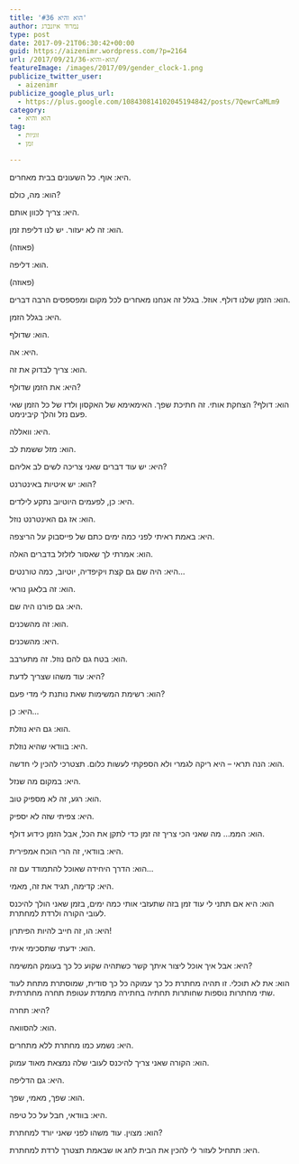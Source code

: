 ```yaml
---
title: 'הוא והיא #36'
author: נמרוד איזנברג
type: post
date: 2017-09-21T06:30:42+00:00
guid: https://aizenimr.wordpress.com/?p=2164
url: /2017/09/21/הוא-והיא-36/
featureImage: /images/2017/09/gender_clock-1.png
publicize_twitter_user:
  - aizenimr
publicize_google_plus_url:
  - https://plus.google.com/108430814102045194842/posts/7QewrCaMLm9
category:
  - הוא והיא
tag:
  - זוגיות
  - זמן

---
```

<span lang="he-IL">היא</span><span lang="en-US">: </span><span lang="he-IL">אוף</span><span lang="en-US">. </span><span lang="he-IL">כל השעונים בבית מאחרים</span><span lang="en-US">.</span>

<span lang="he-IL">הוא</span><span lang="en-US">: </span><span lang="he-IL">מה</span><span lang="en-US">, </span><span lang="he-IL">כולם</span><span lang="en-US">?</span>

<span lang="he-IL">היא</span><span lang="en-US">: </span><span lang="he-IL">צריך לכוון אותם</span><span lang="en-US">.</span>

<span lang="he-IL">הוא</span><span lang="en-US">: </span><span lang="he-IL">זה לא יעזור</span><span lang="en-US">. </span><span lang="he-IL">יש לנו דליפת זמן</span><span lang="en-US">.</span>

<span lang="en-US">(</span><span lang="he-IL">פאוזה</span><span lang="en-US">)</span>

<span lang="he-IL">הוא</span><span lang="en-US">: </span><span lang="he-IL">דליפה</span><span lang="en-US">.</span>

<span lang="en-US">(</span><span lang="he-IL">פאוזה</span><span lang="en-US">)</span>

<span lang="he-IL">הוא</span><span lang="en-US">: </span><span lang="he-IL">הזמן שלנו דולף</span><span lang="en-US">. </span><span lang="he-IL">אוזל</span><span lang="en-US">. </span><span lang="he-IL">בגלל זה אנחנו מאחרים לכל מקום ומפספסים הרבה דברים</span><span lang="en-US">.</span>

<span lang="he-IL">היא</span><span lang="en-US">: </span><span lang="he-IL">בגלל הזמן</span><span lang="en-US">.</span>

<span lang="he-IL">הוא</span><span lang="en-US">: </span><span lang="he-IL">שדולף</span><span lang="en-US">.</span>

<span lang="he-IL">היא</span><span lang="en-US">: </span><span lang="he-IL">אה</span><span lang="en-US">.</span>

<span lang="he-IL">הוא</span><span lang="en-US">: </span><span lang="he-IL">צריך לבדוק את זה</span><span lang="en-US">.</span>

<span lang="he-IL">היא</span><span lang="en-US">: </span><span lang="he-IL">את הזמן שדולף</span><span lang="en-US">?</span>

<span lang="he-IL">הוא</span><span lang="en-US">: </span><span lang="he-IL">דולף</span><span lang="en-US">? </span><span lang="he-IL">הצחקת אותי</span><span lang="en-US">. </span><span lang="he-IL">זה חתיכת שפך</span><span lang="en-US">. </span><span lang="he-IL">האימאימא של האקסון ולדז של כל הזמן שאי פעם נזל והלך קיבינימט</span><span lang="en-US">.</span>

<span lang="he-IL">היא</span><span lang="en-US">: </span><span lang="he-IL">וואללה</span><span lang="en-US">.</span>

<span lang="he-IL">הוא</span><span lang="en-US">: </span><span lang="he-IL">מזל ששמת לב</span><span lang="en-US">.</span>

<span lang="he-IL">היא</span><span lang="en-US">: </span><span lang="he-IL">יש עוד דברים שאני צריכה לשים לב אליהם</span><span lang="en-US">?</span>

<span lang="he-IL">הוא</span><span lang="en-US">: </span><span lang="he-IL">יש איטיות באינטרנט</span><span lang="en-US">?</span>

<span lang="he-IL">היא</span><span lang="en-US">: </span><span lang="he-IL">כן</span><span lang="en-US">, </span><span lang="he-IL">לפעמים היוטיוב נתקע לילדים</span><span lang="en-US">.</span>

<span lang="he-IL">הוא</span><span lang="en-US">: </span><span lang="he-IL">אז גם האינטרנט נוזל</span><span lang="en-US">.</span>

<span lang="he-IL">היא</span><span lang="en-US">: </span><span lang="he-IL">באמת ראיתי לפני כמה ימים כתם של פייסבוק על הריצפה</span><span lang="en-US">.</span>

<span lang="he-IL">הוא</span><span lang="en-US">: </span><span lang="he-IL">אמרתי לך שאסור לזלזל בדברים האלה.</span>

<span lang="he-IL">היא</span><span lang="en-US">: </span><span lang="he-IL">היה שם גם קצת ויקיפדיה</span><span lang="en-US">, </span><span lang="he-IL">יוטיוב</span><span lang="en-US">, </span><span lang="he-IL">כמה טורנטים</span><span lang="en-US">&#8230;</span>

<span lang="he-IL">הוא</span><span lang="en-US">: </span><span lang="he-IL">זה בלאגן נוראי</span><span lang="en-US">.</span>

<span lang="he-IL">היא</span><span lang="en-US">: </span><span lang="he-IL">גם פורנו היה שם</span><span lang="en-US">.</span>

<span lang="he-IL">הוא</span><span lang="en-US">: </span><span lang="he-IL">זה מהשכנים</span><span lang="en-US">.</span>

<span lang="he-IL">היא</span><span lang="en-US">: </span><span lang="he-IL">מהשכנים</span><span lang="en-US">.</span>

<span lang="he-IL">הוא</span><span lang="en-US">: </span><span lang="he-IL">בטח גם להם נוזל</span><span lang="en-US">. </span><span lang="he-IL">זה מתערבב</span><span lang="en-US">.</span>

<span lang="he-IL">היא</span><span lang="en-US">: </span><span lang="he-IL">עוד משהו שצריך לדעת</span><span lang="en-US">?</span>

<span lang="he-IL">הוא</span><span lang="en-US">: </span><span lang="he-IL">רשימת המשימות שאת נותנת לי מדי פעם</span><span lang="en-US">?</span>

<span lang="he-IL">היא</span><span lang="en-US">: </span><span lang="he-IL">כן</span><span lang="en-US">&#8230;</span>

<span lang="he-IL">הוא</span><span lang="en-US">: </span><span lang="he-IL">גם היא נוזלת</span><span lang="en-US">.</span>

<span lang="he-IL">היא</span><span lang="en-US">: </span><span lang="he-IL">בוודאי שהיא נוזלת</span><span lang="en-US">.</span>

<span lang="he-IL">הוא</span><span lang="en-US">: </span><span lang="he-IL">הנה תראי – היא ריקה לגמרי ולא הספקתי לעשות כלום</span><span lang="en-US">. </span><span lang="he-IL">תצטרכי להכין לי חדשה</span><span lang="en-US">.</span>

<span lang="he-IL">היא</span><span lang="en-US">: </span><span lang="he-IL">במקום מה שנזל</span><span lang="en-US">.</span>

<span lang="he-IL">הוא</span><span lang="en-US">: </span><span lang="he-IL">רגע</span><span lang="en-US">, </span><span lang="he-IL">זה לא מספיק טוב</span><span lang="en-US">.</span>

<span lang="he-IL">היא</span><span lang="en-US">: </span><span lang="he-IL">צפיתי שזה לא יספיק</span><span lang="en-US">.</span>

<span lang="he-IL">הוא</span><span lang="en-US">: הממ&#8230; </span><span lang="he-IL">מה שאני הכי צריך זה זמן כדי לתקן את הכל, אבל הזמן כידוע דולף</span><span lang="en-US">.</span>

<span lang="he-IL">היא</span><span lang="en-US">: </span><span lang="he-IL">בוודאי</span><span lang="en-US">, </span><span lang="he-IL">זה הרי הוכח אמפירית</span><span lang="en-US">.</span>

<span lang="he-IL">הוא</span><span lang="en-US">: </span><span lang="he-IL">הדרך היחידה שאוכל להתמודד עם זה</span><span lang="en-US">&#8230;</span>

<span lang="he-IL">היא</span><span lang="en-US">: </span><span lang="he-IL">קדימה</span><span lang="en-US">, </span><span lang="he-IL">תגיד את זה, מאמי</span><span lang="en-US">.</span>

<span lang="he-IL">הוא</span><span lang="en-US">: </span><span lang="he-IL">היא אם תתני לי עוד זמן בזה שתעזבי אותי כמה ימים, בזמן שאני הולך להיכנס לעובי הקורה ולרדת למחתרת</span><span lang="en-US">.</span>

<span lang="he-IL">היא</span><span lang="en-US">: </span><span lang="he-IL">הו</span><span lang="en-US">, </span><span lang="he-IL">זה חייב להיות הפיתרון</span><span lang="en-US">!</span>

<span lang="he-IL">הוא</span><span lang="en-US">: </span><span lang="he-IL">ידעתי שתסכימי איתי</span><span lang="en-US">.</span>

<span lang="he-IL">היא</span><span lang="en-US">: </span><span lang="he-IL">אבל איך אוכל ליצור איתך קשר כשתהיה שקוע כל כך בעומק המשימה</span><span lang="en-US">?</span>

<span lang="he-IL">הוא</span><span lang="en-US">: </span><span lang="he-IL">את לא תוכלי</span><span lang="en-US">. </span><span lang="he-IL">זו תהיה מחתרת כל כך עמוקה כל כך סודית</span><span lang="en-US">, </span><span lang="he-IL">שמוסתרת מתחת לעוד שתי מחתרות נוספות שחותרות תחתיה בחתירה מתמדת עטופת תחרה מחתרתית</span><span lang="en-US">.</span>

היא: תחרה?

הוא: להסוואה.

<span lang="he-IL">היא</span><span lang="en-US">: </span><span lang="he-IL">נשמע כמו מחתרת ללא מתחרים</span><span lang="en-US">.</span>

<span lang="he-IL">הוא</span><span lang="en-US">: </span><span lang="he-IL">הקורה שאני צריך להיכנס לעובי שלה נמצאת מאוד עמוק</span><span lang="en-US">.</span>

<span lang="he-IL">היא</span><span lang="en-US">: </span><span lang="he-IL">גם הדליפה</span><span lang="en-US">.</span>

<span lang="he-IL">הוא</span><span lang="en-US">: </span><span lang="he-IL">שפך</span><span lang="en-US">, </span><span lang="he-IL">מאמי</span><span lang="en-US">, </span><span lang="he-IL">שפך</span><span lang="en-US">.</span>

<span lang="he-IL">היא</span><span lang="en-US">: </span><span lang="he-IL">בוודאי</span><span lang="en-US">, </span><span lang="he-IL">חבל על כל טיפה</span><span lang="en-US">.</span>

<span lang="he-IL">הוא</span><span lang="en-US">: </span><span lang="he-IL">מצוין</span><span lang="en-US">. </span><span lang="he-IL">עוד משהו לפני שאני יורד למחתרת</span><span lang="en-US">?</span>

<span lang="he-IL">היא</span><span lang="en-US">: </span><span lang="he-IL">תתחיל לעזור לי להכין את הבית לחג או שבאמת תצטרך לרדת למחתרת</span><span lang="en-US">.</span>